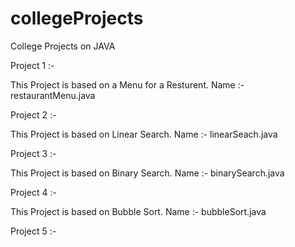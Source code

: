 # collegeProjects
 College Projects on JAVA

Project 1 :-
 
 This Project is based on a Menu for a Resturent.
 Name :- restaurantMenu.java  

Project 2 :-
 
 This Project is based on Linear Search.
 Name :- linearSeach.java
 
Project 3 :-
 
 This Project is based on Binary Search.
 Name :- binarySearch.java

Project 4 :-
 
 This Project is based on Bubble Sort.
 Name :- bubbleSort.java

Project 5 :-
 